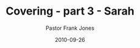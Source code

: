 ---
lunr: "true"
title: "Covering - part 3 - Sarah"
author: "Pastor Frank Jones"
postDate: "09-26-2010"
date: 2010-09-26
category: "sermons"
slug: "2010/09/Covering_part3"
icon: microphone
audioLink: "Covering_part3"
tags: [covering, sarah]
mp3: "Covering_part3/09262010.mp3"
ogg: "Covering_part3/09262010.ogg"
linkurl: "https://archive.org/download/Covering_part3/Covering_part3_files.xml"
ipath: "https://archive.org/download/Covering_part3/09262010.mp3"
layout: sermon.html
---